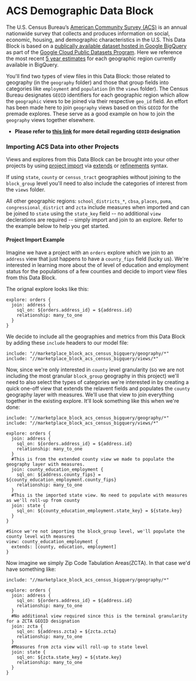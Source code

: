# ACS Demographic Data Block


The U.S. Census Bureau’s [American Community Survey (ACS)](https://www.census.gov/programs-surveys/acs) is an annual nationwide survey that collects and produces information on social, economic, housing, and demographic characteristics in the U.S. This Data Block is based on a [publically available dataset hosted in Google BigQuery](https://console.cloud.google.com/marketplace/details/united-states-census-bureau/acs?id=1282ab4c-78a4-4da5-8af8-cd693fe390ab) as part of the [Google Cloud Public Datasets Program](https://cloud.google.com/public-datasets?_ga=2.233975447.-840160752.1587661252). Here we reference the most recent [5 year estimates](https://www.census.gov/programs-surveys/acs/guidance/estimates.html) for each geographic region currently available in BigQuery.

You'll find two types of view files in this Data Block: those related to geography (in the `geography` folder) and those that group fields into categories like `employment` and `population` (in the `views` folder). The Census Bureau designates  `GEOID` identifiers for each geographic region which allow the `geographic` views to be joined via their respective `geo_id` field. An effort has been made here to join `geography` views based on this `GEOID` for the premade explores. These serve as a good example on how to join the `geography` views together elsewhere.


- **Please refer to [this link](https://www.census.gov/programs-surveys/geography/guidance/geo-identifiers.html) for more detail regarding `GEOID` designation**


### Importing ACS Data into other Projects
Views and explores from this Data Block can be brought into your other projects by using [project import](https://docs.looker.com/data-modeling/learning-lookml/importing-projects) via [extends](https://docs.looker.com/data-modeling/learning-lookml/extends) or [refinements](https://docs.looker.com/data-modeling/learning-lookml/refinements) syntax.

If using `state`, `county` or `census_tract` geographies without joining to the `block_group` level you'll need to also include the categories of interest from the `views` folder.

All other geographic regions: `school_districts_*`, `cbsa`, `places`, `puma`, `congressional_district` and `zcta` include measures when imported and can be joined to `state` using the `state_key` field -- no additional `view` declerations are required -- simply import and join to an explore. Refer to the example below to help you get started.


#### Project Import Example
Imagine we have a project with an `orders` explore which we join to an `address` view that just happens to have a `county_fips` field (lucky us). We're interested in learning more about the of level of education and employment status for the populations of a few counties and decide to import view files from this Data Block.

The orignal explore looks like this:

```
explore: orders {
  join: address {
    sql_on: ${orders.address_id} = ${address.id}
    relationship: many_to_one
  }
}
```

We decide to include all the geographies and metrics from this Data Block by adding these `include` headers to our model file:

```
include: "//marketplace_block_acs_census_bigquery/geography/*"
include: "//marketplace_block_acs_census_bigquery/views/*"
```

Now, since we're only interested in `county` level granularity (so we are not including the most granular `block_group` geography in this project) we'll need to also select the types of categories we're interested in by creating a quick one-off view that extends the relavent fields and populates the `county` geography layer with measures. We'll use that view to join everything together in the existing explore. It'll look something like this when we're done:



```
include: "//marketplace_block_acs_census_bigquery/geography/*"
include: "//marketplace_block_acs_census_bigquery/views/*"

explore: orders {
  join: address {
    sql_on: ${orders.address_id} = ${address.id}
    relationship: many_to_one
  }
  #This is from the extended county view we made to populate the geography layer with measures.
  join: county_education_employment {
    sql_on: ${address.county_fips} = ${county_education_employment.county_fips}
    relationship: many_to_one
  }
  #This is the imported state view. No need to populate with measures as we'll roll-up from county
  join: state {
    sql_on: ${county_education_employment.state_key} = ${state.key}
  }
}

#Since we're not importing the block_group level, we'll populate the county level with measures
view: county_education_employment {
  extends: [county, education, employment]
}

```


Now imagine we simply Zip Code Tabulation Areas(ZCTA). In that case we'd have something like:

```
include: "//marketplace_block_acs_census_bigquery/geography/*"

explore: orders {
  join: address {
    sql_on: ${orders.address_id} = ${address.id}
    relationship: many_to_one
  }
  #No additional view required since this is the terminal granularity for a ZCTA GEOID designation
  join: zcta {
    sql_on: ${address.zcta} = ${zcta.zcta}
    relationship: many_to_one
  }
  #Measures from zcta view will roll-up to state level
  join: state {
    sql_on: ${zcta.state_key} = ${state.key}
    relationship: many_to_one
  }
}
```
